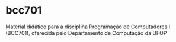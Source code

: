 # bcc701
Material didático para a disciplina Programação de Computadores I (BCC701), oferecida pelo Departamento de Computação da UFOP
